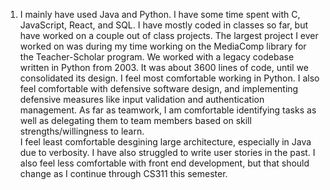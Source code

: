 1. I mainly have used Java and Python. I have some time spent with C, JavaScript, React, and SQL. 
I have mostly coded in classes so far, but have worked on a couple out of class projects.
The largest project I ever worked on was during my time working on the MediaComp library for the Teacher-Scholar program. We worked with a legacy codebase written in Python from 2003. It was about 3600 lines of code, until we consolidated its design. 
I feel most comfortable working in Python. I also feel comfortable with defensive software design, and implementing defensive measures like input validation and authentication management. As far as teamwork, I am comfortable identifying tasks as well as delegating them to team members based on skill strengths/willingness to learn.  
I feel least comfortable desgining large architecture, especially in Java due to verbosity. I have also struggled to write user stories in the past. I also feel less comfortable with front end development, but that should change as I continue through CS311 this semester. 